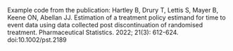 Example code from the publication: Hartley B, Drury T, Lettis S, Mayer B, Keene ON, Abellan JJ. Estimation of a treatment policy estimand for time to event data using data collected post discontinuation of randomised treatment. Pharmaceutical Statistics. 2022; 21(3): 612-624. doi:10.1002/pst.2189
